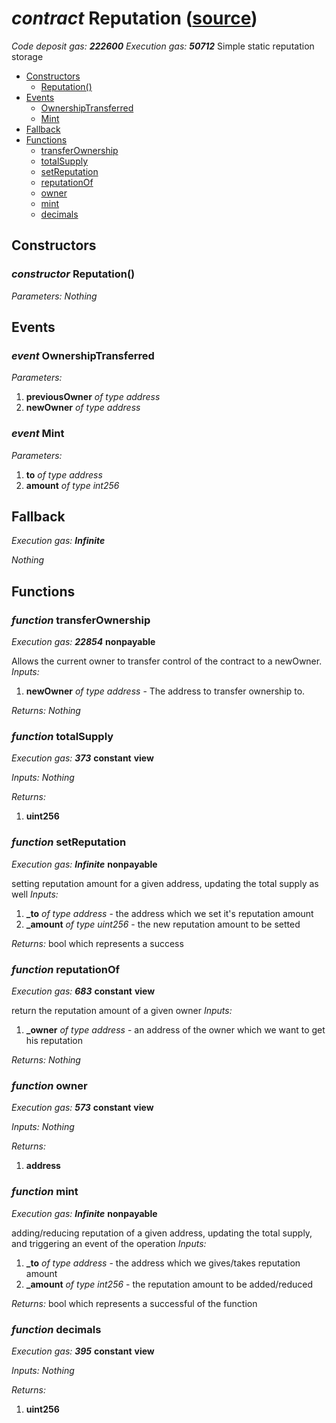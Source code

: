 # *contract* Reputation ([source](https://github.com/daostack/daostack/tree/master/./contracts/controller/Reputation.sol))
*Code deposit gas: **222600***
*Execution gas: **50712***
Simple static reputation storage

- [Constructors](#constructors)
    - [Reputation()](#constructor-reputation)
- [Events](#events)
    - [OwnershipTransferred](#event-ownershiptransferred)
    - [Mint](#event-mint)
- [Fallback](#fallback)
- [Functions](#functions)
    - [transferOwnership](#function-transferownership)
    - [totalSupply](#function-totalsupply)
    - [setReputation](#function-setreputation)
    - [reputationOf](#function-reputationof)
    - [owner](#function-owner)
    - [mint](#function-mint)
    - [decimals](#function-decimals)
## Constructors
### *constructor* Reputation()
*Parameters:*
*Nothing*

## Events
### *event* OwnershipTransferred
*Parameters:*
1. **previousOwner** *of type address*
2. **newOwner** *of type address*

### *event* Mint
*Parameters:*
1. **to** *of type address*
2. **amount** *of type int256*

## Fallback
*Execution gas: **Infinite***

*Nothing*
## Functions
### *function* transferOwnership
*Execution gas: **22854***
**nonpayable**

Allows the current owner to transfer control of the contract to a newOwner.
*Inputs:*
1. **newOwner** *of type address* - The address to transfer ownership to.

*Returns:*
*Nothing*

### *function* totalSupply
*Execution gas: **373***
**constant**
**view**

*Inputs:*
*Nothing*

*Returns:*
1. **uint256**

### *function* setReputation
*Execution gas: **Infinite***
**nonpayable**

setting reputation amount for a given address, updating the total supply as well
*Inputs:*
1. **_to** *of type address* - the address which we set it's reputation amount
2. **_amount** *of type uint256* - the new reputation amount to be setted

*Returns:*
bool which represents a success

### *function* reputationOf
*Execution gas: **683***
**constant**
**view**

return the reputation amount of a given owner
*Inputs:*
1. **_owner** *of type address* - an address of the owner which we want to get his reputation

*Returns:*
*Nothing*

### *function* owner
*Execution gas: **573***
**constant**
**view**

*Inputs:*
*Nothing*

*Returns:*
1. **address**

### *function* mint
*Execution gas: **Infinite***
**nonpayable**

adding/reducing reputation of a given address, updating the total supply, and triggering an event of the operation
*Inputs:*
1. **_to** *of type address* - the address which we gives/takes reputation amount
2. **_amount** *of type int256* - the reputation amount to be added/reduced

*Returns:*
bool which represents a successful of the function

### *function* decimals
*Execution gas: **395***
**constant**
**view**

*Inputs:*
*Nothing*

*Returns:*
1. **uint256**

